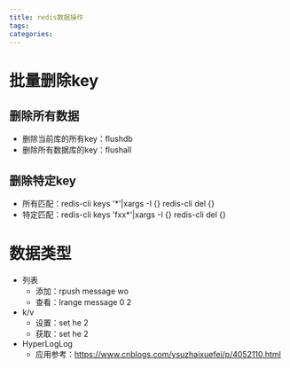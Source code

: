 ```yaml
---
title: redis数据操作
tags:
categories:
---
```

# 批量删除key
## 删除所有数据
* 删除当前库的所有key：flushdb
* 删除所有数据库的key：flushall

## 删除特定key
* 所有匹配：redis-cli keys '*'|xargs -I {} redis-cli del {}
* 特定匹配：redis-cli keys 'fxx*'|xargs -I {} redis-cli del {}

# 数据类型
* 列表
    - 添加：rpush message wo
    - 查看：lrange message 0 2
* k/v
    - 设置：set he 2
    - 获取：set he 2
* HyperLogLog
    - 应用参考：https://www.cnblogs.com/ysuzhaixuefei/p/4052110.html
